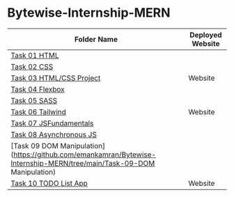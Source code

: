 # Bytewise-Internship-MERN
| Folder Name            | Deployed Website              |
| ----------------------| -----------------------------|
| [Task 01 HTML](https://github.com/emankamran/Bytewise-Internship-MERN/tree/main/Task-01-HTML)   |                              |
| [Task 02 CSS](https://github.com/emankamran/Bytewise-Internship-MERN/tree/main/Task-02-CSS)   |                              |
| [Task 03 HTML/CSS Project](https://github.com/emankamran/Bytewise-Internship-MERN/tree/main/Task-03-html-css-project)        | Website                      |
| [Task 04 Flexbox](https://github.com/emankamran/Bytewise-Internship-MERN/tree/main/Task-04-Flexbox)|                              |
| [Task 05 SASS](https://github.com/emankamran/Bytewise-Internship-MERN/tree/main/Task-05-SASS)   |                              |
| [Task 06 Tailwind](https://github.com/emankamran/Bytewise-Internship-MERN/tree/main/Task-06-Tailwind)| Website                 |
| [Task 07 JSFundamentals](https://github.com/emankamran/Bytewise-Internship-MERN/tree/main/Task-07-JS-Fundamentals)|                |
| [Task 08 Asynchronous JS](https://github.com/emankamran/Bytewise-Internship-MERN/tree/main/Task-08-Asynchronous-JS)|               |
| [Task 09 DOM Manipulation](https://github.com/emankamran/Bytewise-Internship-MERN/tree/main/Task-09-DOM Manipulation)|                          |
| [Task 10 TODO List App](https://github.com/emankamran/Bytewise-Internship-MERN/tree/main/Task-10-TODO-LIST)| Website                |

